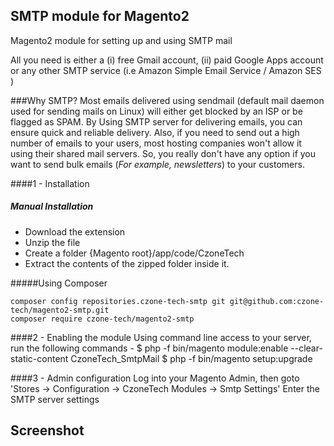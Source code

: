 ## SMTP module for Magento2
Magento2 module for setting up and using SMTP mail

All you need is either a (i) free Gmail account, (ii) paid Google Apps account or any other SMTP service (i.e Amazon Simple Email Service / Amazon SES )

###Why SMTP?
Most emails delivered using sendmail (default mail daemon used for sending mails on Linux) will either get blocked by an ISP or be flagged as SPAM. 
By Using SMTP server for delivering emails, you can ensure quick and reliable delivery. Also, if you need to send out a high number of emails to your users, most hosting companies won't allow it using their shared mail servers. So, you really don't have any option if you want to send bulk emails (_For example, newsletters_) to your customers.

####1 - Installation
##### Manual Installation

 * Download the extension
 * Unzip the file
 * Create a folder {Magento root}/app/code/CzoneTech
 * Extract the contents of the zipped folder inside it.


#####Using Composer

```
composer config repositories.czone-tech-smtp git git@github.com:czone-tech/magento2-smtp.git
composer require czone-tech/magento2-smtp
```

####2 -  Enabling the module
Using command line access to your server, run the following commands -
 $ php -f bin/magento module:enable --clear-static-content CzoneTech_SmtpMail
 $ php -f bin/magento setup:upgrade

####3 - Admin configuration
Log into your Magento Admin, then goto 
'Stores -> Configuration -> CzoneTech Modules -> Smtp Settings' 
Enter the SMTP server settings

## Screenshot
